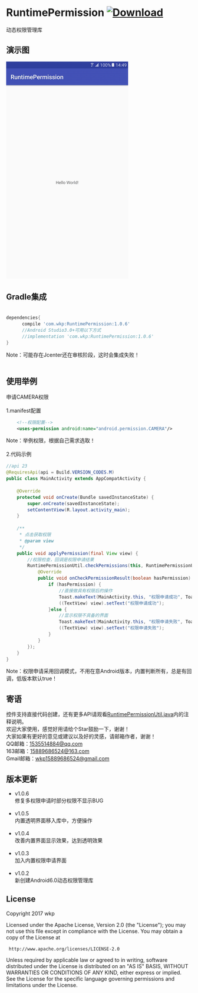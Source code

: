 # RuntimePermission [ ![Download](https://api.bintray.com/packages/wkp/maven/RuntimePermission/images/download.svg) ](https://bintray.com/wkp/maven/RuntimePermission/_latestVersion)
动态权限管理库
## 演示图
![DragGridView](https://github.com/wkp111/RuntimePermission/blob/master/RuntimePermission.gif "演示图")
## Gradle集成
```groovy

dependencies{
      compile 'com.wkp:RuntimePermission:1.0.6'
      //Android Studio3.0+可用以下方式
      //implementation 'com.wkp:RuntimePermission:1.0.6'
}
```
Note：可能存在Jcenter还在审核阶段，这时会集成失败！
<br>
<br>
## 使用举例
申请CAMERA权限<br><br>
1.manifest配置<br>
```xml
    <!--权限配置-->
    <uses-permission android:name="android.permission.CAMERA"/>
```
Note：举例权限，根据自己需求选取！
<br>
<br>
2.代码示例<br>
```java
//api 23
@RequiresApi(api = Build.VERSION_CODES.M)
public class MainActivity extends AppCompatActivity {

    @Override
    protected void onCreate(Bundle savedInstanceState) {
        super.onCreate(savedInstanceState);
        setContentView(R.layout.activity_main);
    }

    /**
     * 点击获取权限
     * @param view
     */
    public void applyPermission(final View view) {
        //权限检查，回调是权限申请结果
        RuntimePermissionUtil.checkPermissions(this, RuntimePermissionUtil.CAMERA, new PermissionCallBack() {
            @Override
            public void onCheckPermissionResult(boolean hasPermission) {
                if (hasPermission) {
                    //直接做具有权限后的操作
                    Toast.makeText(MainActivity.this, "权限申请成功", Toast.LENGTH_SHORT).show();
                    ((TextView) view).setText("权限申请成功");
                }else {
                    //显示权限不具备的界面
                    Toast.makeText(MainActivity.this, "权限申请失败", Toast.LENGTH_SHORT).show();
                    ((TextView) view).setText("权限申请失败");
                }
            }
        });
    }
}
```
Note：权限申请采用回调模式，不用在意Android版本，内置判断所有，总是有回调，低版本默认true！
<br/>
## 寄语<br/>
控件支持直接代码创建，还有更多API请观看<a href="https://github.com/wkp111/RuntimePermission/blob/master/runtimepermissions-lib/src/main/java/com/wkp/runtimepermissions/util/RuntimePermissionUtil.java">RuntimePermissionUtil.java</a>内的注释说明。<br/>
欢迎大家使用，感觉好用请给个Star鼓励一下，谢谢！<br/>
大家如果有更好的意见或建议以及好的灵感，请邮箱作者，谢谢！<br/>
QQ邮箱：1535514884@qq.com<br/>
163邮箱：15889686524@163.com<br/>
Gmail邮箱：wkp15889686524@gmail.com<br/>

## 版本更新<br/>
* v1.0.6<br/>
修复多权限申请时部分权限不显示BUG<br/><br/>
* v1.0.5<br/>
内置透明界面移入库中，方便操作<br/><br/>
* v1.0.4<br/>
改善内置界面显示效果，达到透明效果<br/><br/>
* v1.0.3<br/>
加入内置权限申请界面<br/><br/>
* v1.0.2<br/>
新创建Android6.0动态权限管理库<br/>
## License

   Copyright 2017 wkp

   Licensed under the Apache License, Version 2.0 (the "License");
   you may not use this file except in compliance with the License.
   You may obtain a copy of the License at

     http://www.apache.org/licenses/LICENSE-2.0

   Unless required by applicable law or agreed to in writing, software
   distributed under the License is distributed on an "AS IS" BASIS,
   WITHOUT WARRANTIES OR CONDITIONS OF ANY KIND, either express or implied.
   See the License for the specific language governing permissions and
   limitations under the License.

